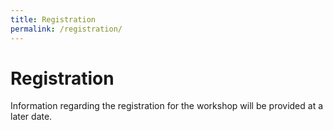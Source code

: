 ```yaml
---
title: Registration
permalink: /registration/
---
```


# Registration

Information regarding the registration for the workshop will be provided at a later date.
